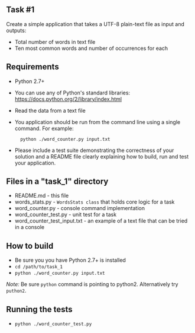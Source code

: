 Task #1
-----------------------------

Create a simple application that takes a UTF-8 plain-text file as input and outputs:

- Total number of words in text file
- Ten most common words and number of occurrences for each
  

Requirements
-----------------------------
- Python 2.7+
- You can use any of Python's standard libraries: https://docs.python.org/2/library/index.html
- Read the data from a text file
- You application should be run from the command line using a single command. For example:

        python ./word_counter.py input.txt
    
- Please include a test suite demonstrating the correctness of your solution and a README file clearly explaining how to build, run and test your application.
    

Files in a "task_1" directory
-----------------------------
- README.md - this file
- words_stats.py - `WordsStats class` that holds core logic for a task
- word_counter.py - console command implementation 
- word_counter_test.py - unit test for a task
- word_counter_test_input.txt - an example of a text file that can be tried in a console



How to build
-----------------------------

- Be sure you you have Python 2.7+ is installed
- `cd /path/to/task_1`
- `python ./word_counter.py input.txt`
    
*Note:*  Be sure `python` command is pointing to python2. Alternatively try `puthon2`.


Running the tests
-----------------------------
- `python ./word_counter_test.py`
    

